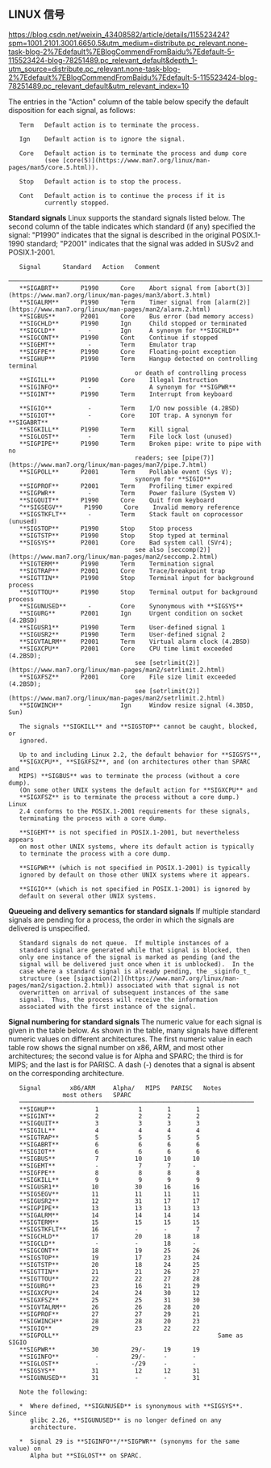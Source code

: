 ## LINUX 信号

<https://blog.csdn.net/weixin_43408582/article/details/115523424?spm=1001.2101.3001.6650.5&utm_medium=distribute.pc_relevant.none-task-blog-2%7Edefault%7EBlogCommendFromBaidu%7Edefault-5-115523424-blog-78251489.pc_relevant_default&depth_1-utm_source=distribute.pc_relevant.none-task-blog-2%7Edefault%7EBlogCommendFromBaidu%7Edefault-5-115523424-blog-78251489.pc_relevant_default&utm_relevant_index=10>

  The entries in the "Action" column of the table below specify the
       default disposition for each signal, as follows:

       Term   Default action is to terminate the process.

       Ign    Default action is to ignore the signal.

       Core   Default action is to terminate the process and dump core
              (see [core(5)](https://www.man7.org/linux/man-pages/man5/core.5.html)).

       Stop   Default action is to stop the process.

       Cont   Default action is to continue the process if it is
              currently stopped.


**Standard signals**
       Linux supports the standard signals listed below.  The second
       column of the table indicates which standard (if any) specified
       the signal: "P1990" indicates that the signal is described in the
       original POSIX.1-1990 standard; "P2001" indicates that the signal
       was added in SUSv2 and POSIX.1-2001.

       Signal      Standard   Action   Comment
       ────────────────────────────────────────────────────────────────────────
       **SIGABRT**      P1990      Core    Abort signal from [abort(3)](https://www.man7.org/linux/man-pages/man3/abort.3.html)
       **SIGALRM**      P1990      Term    Timer signal from [alarm(2)](https://www.man7.org/linux/man-pages/man2/alarm.2.html)
       **SIGBUS**       P2001      Core    Bus error (bad memory access)
       **SIGCHLD**      P1990      Ign     Child stopped or terminated
       **SIGCLD**         -        Ign     A synonym for **SIGCHLD**
       **SIGCONT**      P1990      Cont    Continue if stopped
       **SIGEMT**         -        Term    Emulator trap
       **SIGFPE**       P1990      Core    Floating-point exception
       **SIGHUP**       P1990      Term    Hangup detected on controlling terminal
                                       or death of controlling process
       **SIGILL**       P1990      Core    Illegal Instruction
       **SIGINFO**        -                A synonym for **SIGPWR**
       **SIGINT**       P1990      Term    Interrupt from keyboard

       **SIGIO**          -        Term    I/O now possible (4.2BSD)
       **SIGIOT**         -        Core    IOT trap. A synonym for **SIGABRT**
       **SIGKILL**      P1990      Term    Kill signal
       **SIGLOST**        -        Term    File lock lost (unused)
       **SIGPIPE**      P1990      Term    Broken pipe: write to pipe with no
                                       readers; see [pipe(7)](https://www.man7.org/linux/man-pages/man7/pipe.7.html)
       **SIGPOLL**      P2001      Term    Pollable event (Sys V);
                                       synonym for **SIGIO**
       **SIGPROF**      P2001      Term    Profiling timer expired
       **SIGPWR**         -        Term    Power failure (System V)
       **SIGQUIT**      P1990      Core    Quit from keyboard
       ^**SIGSEGV**      P1990      Core    Invalid memory reference
       **SIGSTKFLT**      -        Term    Stack fault on coprocessor (unused)
       **SIGSTOP**      P1990      Stop    Stop process
       **SIGTSTP**      P1990      Stop    Stop typed at terminal
       **SIGSYS**       P2001      Core    Bad system call (SVr4);
                                       see also [seccomp(2)](https://www.man7.org/linux/man-pages/man2/seccomp.2.html)
       **SIGTERM**      P1990      Term    Termination signal
       **SIGTRAP**      P2001      Core    Trace/breakpoint trap
       **SIGTTIN**      P1990      Stop    Terminal input for background process
       **SIGTTOU**      P1990      Stop    Terminal output for background process
       **SIGUNUSED**      -        Core    Synonymous with **SIGSYS**
       **SIGURG**       P2001      Ign     Urgent condition on socket (4.2BSD)
       **SIGUSR1**      P1990      Term    User-defined signal 1
       **SIGUSR2**      P1990      Term    User-defined signal 2
       **SIGVTALRM**    P2001      Term    Virtual alarm clock (4.2BSD)
       **SIGXCPU**      P2001      Core    CPU time limit exceeded (4.2BSD);
                                       see [setrlimit(2)](https://www.man7.org/linux/man-pages/man2/setrlimit.2.html)
       **SIGXFSZ**      P2001      Core    File size limit exceeded (4.2BSD);
                                       see [setrlimit(2)](https://www.man7.org/linux/man-pages/man2/setrlimit.2.html)
       **SIGWINCH**       -        Ign     Window resize signal (4.3BSD, Sun)

       The signals **SIGKILL** and **SIGSTOP** cannot be caught, blocked, or
       ignored.

       Up to and including Linux 2.2, the default behavior for **SIGSYS**,
       **SIGXCPU**, **SIGXFSZ**, and (on architectures other than SPARC and
       MIPS) **SIGBUS** was to terminate the process (without a core dump).
       (On some other UNIX systems the default action for **SIGXCPU** and
       **SIGXFSZ** is to terminate the process without a core dump.)  Linux
       2.4 conforms to the POSIX.1-2001 requirements for these signals,
       terminating the process with a core dump.

       **SIGEMT** is not specified in POSIX.1-2001, but nevertheless appears
       on most other UNIX systems, where its default action is typically
       to terminate the process with a core dump.

       **SIGPWR** (which is not specified in POSIX.1-2001) is typically
       ignored by default on those other UNIX systems where it appears.

       **SIGIO** (which is not specified in POSIX.1-2001) is ignored by
       default on several other UNIX systems.

   **Queueing and delivery semantics for standard signals**
       If multiple standard signals are pending for a process, the order
       in which the signals are delivered is unspecified.

       Standard signals do not queue.  If multiple instances of a
       standard signal are generated while that signal is blocked, then
       only one instance of the signal is marked as pending (and the
       signal will be delivered just once when it is unblocked).  In the
       case where a standard signal is already pending, the _siginfo_t_
       structure (see [sigaction(2)](https://www.man7.org/linux/man-pages/man2/sigaction.2.html)) associated with that signal is not
       overwritten on arrival of subsequent instances of the same
       signal.  Thus, the process will receive the information
       associated with the first instance of the signal.

   **Signal numbering for standard signals**
       The numeric value for each signal is given in the table below.
       As shown in the table, many signals have different numeric values
       on different architectures.  The first numeric value in each
       table row shows the signal number on x86, ARM, and most other
       architectures; the second value is for Alpha and SPARC; the third
       is for MIPS; and the last is for PARISC.  A dash (-) denotes that
       a signal is absent on the corresponding architecture.

       Signal        x86/ARM     Alpha/   MIPS   PARISC   Notes
                   most others   SPARC
       ─────────────────────────────────────────────────────────────────
       **SIGHUP**           1           1       1       1
       **SIGINT**           2           2       2       2
       **SIGQUIT**          3           3       3       3
       **SIGILL**           4           4       4       4
       **SIGTRAP**          5           5       5       5
       **SIGABRT**          6           6       6       6
       **SIGIOT**           6           6       6       6
       **SIGBUS**           7          10      10      10
       **SIGEMT**           -           7       7      -
       **SIGFPE**           8           8       8       8
       **SIGKILL**          9           9       9       9
       **SIGUSR1**         10          30      16      16
       **SIGSEGV**         11          11      11      11
       **SIGUSR2**         12          31      17      17
       **SIGPIPE**         13          13      13      13
       **SIGALRM**         14          14      14      14
       **SIGTERM**         15          15      15      15
       **SIGSTKFLT**       16          -       -        7
       **SIGCHLD**         17          20      18      18
       **SIGCLD**           -          -       18      -
       **SIGCONT**         18          19      25      26
       **SIGSTOP**         19          17      23      24
       **SIGTSTP**         20          18      24      25
       **SIGTTIN**         21          21      26      27
       **SIGTTOU**         22          22      27      28
       **SIGURG**          23          16      21      29
       **SIGXCPU**         24          24      30      12
       **SIGXFSZ**         25          25      31      30
       **SIGVTALRM**       26          26      28      20
       **SIGPROF**         27          27      29      21
       **SIGWINCH**        28          28      20      23
       **SIGIO**           29          23      22      22
       **SIGPOLL**                                            Same as SIGIO
       **SIGPWR**          30         29/-     19      19
       **SIGINFO**          -         29/-     -       -
       **SIGLOST**          -         -/29     -       -
       **SIGSYS**          31          12      12      31
       **SIGUNUSED**       31          -       -       31

       Note the following:

       *  Where defined, **SIGUNUSED** is synonymous with **SIGSYS**.  Since
          glibc 2.26, **SIGUNUSED** is no longer defined on any
          architecture.

       *  Signal 29 is **SIGINFO**/**SIGPWR** (synonyms for the same value) on
          Alpha but **SIGLOST** on SPARC.